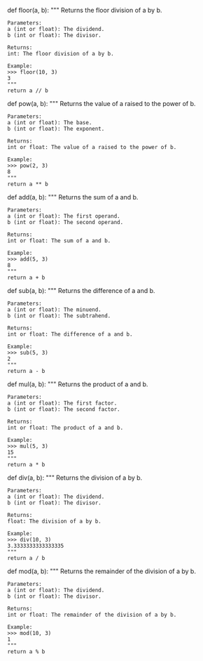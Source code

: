 def floor(a, b):
    """
    Returns the floor division of a by b.

    Parameters:
    a (int or float): The dividend.
    b (int or float): The divisor.

    Returns:
    int: The floor division of a by b.

    Example:
    >>> floor(10, 3)
    3
    """
    return a // b

def pow(a, b):
    """
    Returns the value of a raised to the power of b.

    Parameters:
    a (int or float): The base.
    b (int or float): The exponent.

    Returns:
    int or float: The value of a raised to the power of b.

    Example:
    >>> pow(2, 3)
    8
    """
    return a ** b

def add(a, b):
    """
    Returns the sum of a and b.

    Parameters:
    a (int or float): The first operand.
    b (int or float): The second operand.

    Returns:
    int or float: The sum of a and b.

    Example:
    >>> add(5, 3)
    8
    """
    return a + b

def sub(a, b):
    """
    Returns the difference of a and b.

    Parameters:
    a (int or float): The minuend.
    b (int or float): The subtrahend.

    Returns:
    int or float: The difference of a and b.

    Example:
    >>> sub(5, 3)
    2
    """
    return a - b

def mul(a, b):
    """
    Returns the product of a and b.

    Parameters:
    a (int or float): The first factor.
    b (int or float): The second factor.

    Returns:
    int or float: The product of a and b.

    Example:
    >>> mul(5, 3)
    15
    """
    return a * b

def div(a, b):
    """
    Returns the division of a by b.

    Parameters:
    a (int or float): The dividend.
    b (int or float): The divisor.

    Returns:
    float: The division of a by b.

    Example:
    >>> div(10, 3)
    3.3333333333333335
    """
    return a / b

def mod(a, b):
    """
    Returns the remainder of the division of a by b.

    Parameters:
    a (int or float): The dividend.
    b (int or float): The divisor.

    Returns:
    int or float: The remainder of the division of a by b.

    Example:
    >>> mod(10, 3)
    1
    """
    return a % b